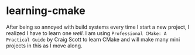 # learning-cmake
After being so annoyed with build systems every time I start a new project, I realized I have to learn one _well_. I am using `Professional CMake: A Practical Guide` by Craig Scott to learn CMake and will make many mini projects in this as I move along.
